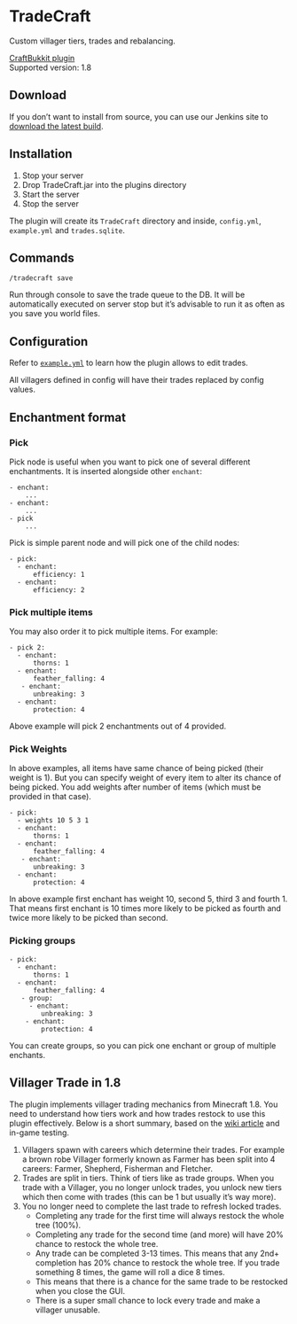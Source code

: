 TradeCraft
==========

Custom villager tiers, trades and rebalancing.

[CraftBukkit plugin](http://bukkit.org/)  
Supported version: 1.8


## Download

If you don’t want to install from source, you can use our Jenkins site to [download the latest build](http://build.core-network.us:8080/job/Tradecraft/).

## Installation

1. Stop your server
2. Drop TradeCraft.jar into the plugins directory
3. Start the server
4. Stop the server

The plugin will create its `TradeCraft` directory and inside, `config.yml`, `example.yml` and `trades.sqlite`.

## Commands

    /tradecraft save
    
Run through console to save the trade queue to the DB. It will be automatically executed on server stop but it’s advisable to run it as often as you save you world files.

## Configuration

Refer to [`example.yml`](https://github.com/CoreNetwork/TradeCraft/blob/master/resources/example.yml) to learn how the plugin allows to edit trades.

All villagers defined in config will have their trades replaced by config values.

## Enchantment format

### Pick
Pick node is useful when you want to pick one of several different enchantments. It is inserted alongside other `enchant`:

```
- enchant:
    ...
- enchant:
    ...
- pick
    ...
```

Pick is simple parent node and will pick one of the child nodes:
```
- pick:
  - enchant:
      efficiency: 1
  - enchant:
      efficiency: 2
```

### Pick multiple items

You may also order it to pick multiple items. For example:

```    
- pick 2:
  - enchant:
      thorns: 1
  - enchant:
      feather_falling: 4
   - enchant:
      unbreaking: 3
  - enchant:
      protection: 4
```

Above example will pick 2 enchantments out of 4 provided.

### Pick Weights
In above examples, all items have same chance of being picked (their weight is 1). But you can specify weight of every item to alter its chance of being picked. You add weights after number of items (which must be provided in that case).

```    
- pick:
  - weights 10 5 3 1
  - enchant:
      thorns: 1
  - enchant:
      feather_falling: 4
   - enchant:
      unbreaking: 3
  - enchant:
      protection: 4
```
 
In above example first enchant has weight 10, second 5, third 3 and fourth 1. That means first enchant is 10 times more likely to be picked as fourth and twice more likely to be picked than second.

### Picking groups

```    
- pick:
  - enchant:
      thorns: 1
  - enchant:
      feather_falling: 4
   - group:
     - enchant:
        unbreaking: 3
    - enchant:
        protection: 4
```

You can create groups, so you can pick one enchant or group of multiple enchants.

## Villager Trade in 1.8

The plugin implements villager trading mechanics from Minecraft 1.8. You need to understand how tiers work and how trades restock to use this plugin effectively. Below is a short summary, based on the [wiki article](http://minecraft.gamepedia.com/Trading#1.8_Trading_Revamp) and in-game testing.

1. Villagers spawn with careers which determine their trades. For example a brown robe Villager formerly known as Farmer has been split into 4 careers: Farmer, Shepherd, Fisherman and Fletcher.
2. Trades are split in tiers. Think of tiers like as trade groups. When you trade with a Villager, you no longer unlock trades, you unlock new tiers which then come with trades (this can be 1 but usually it’s way more).
3. You no longer need to complete the last trade to refresh locked trades.
   * Completing any trade for the first time will always restock the whole tree (100%).
   * Completing any trade for the second time (and more) will have 20% chance to restock the whole tree.
   * Any trade can be completed 3-13 times. This means that any 2nd+ completion has 20% chance to restock the whole tree. If you trade something 8 times, the game will roll a dice 8 times.
   * This means that there is a chance for the same trade to be restocked when you close the GUI.
   * There is a super small chance to lock every trade and make a villager unusable.
